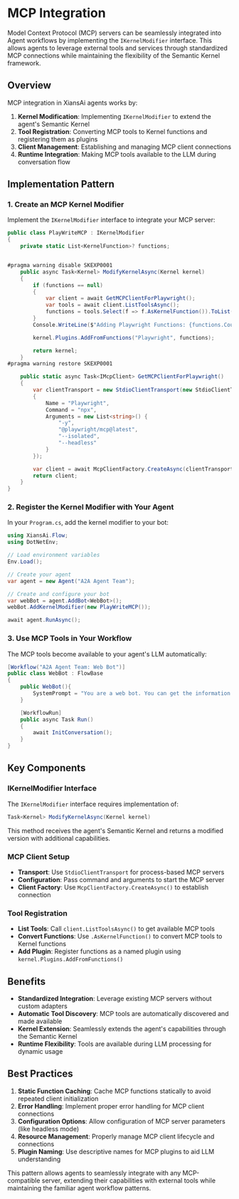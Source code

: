 # MCP Integration

Model Context Protocol (MCP) servers can be seamlessly integrated into Agent workflows by implementing the `IKernelModifier` interface. This allows agents to leverage external tools and services through standardized MCP connections while maintaining the flexibility of the Semantic Kernel framework.

## Overview

MCP integration in XiansAi agents works by:

1. **Kernel Modification**: Implementing `IKernelModifier` to extend the agent's Semantic Kernel
2. **Tool Registration**: Converting MCP tools to Kernel functions and registering them as plugins
3. **Client Management**: Establishing and managing MCP client connections
4. **Runtime Integration**: Making MCP tools available to the LLM during conversation flow

## Implementation Pattern

### 1. Create an MCP Kernel Modifier

Implement the `IKernelModifier` interface to integrate your MCP server:

```csharp
public class PlayWriteMCP : IKernelModifier
{
    private static List<KernelFunction>? functions;


#pragma warning disable SKEXP0001
    public async Task<Kernel> ModifyKernelAsync(Kernel kernel)
    {
        if (functions == null)
        {
            var client = await GetMCPClientForPlaywright();
            var tools = await client.ListToolsAsync();
            functions = tools.Select(f => f.AsKernelFunction()).ToList();
        }
        Console.WriteLine($"Adding Playwright Functions: {functions.Count}");

        kernel.Plugins.AddFromFunctions("Playwright", functions);

        return kernel;
    }
#pragma warning restore SKEXP0001

    public static async Task<IMcpClient> GetMCPClientForPlaywright()
    {
        var clientTransport = new StdioClientTransport(new StdioClientTransportOptions
        {
            Name = "Playwright",
            Command = "npx",
            Arguments = new List<string>() {
                "-y",
                "@playwright/mcp@latest",
                "--isolated",
                "--headless"
            }
        });

        var client = await McpClientFactory.CreateAsync(clientTransport);
        return client;
    }
}
```

### 2. Register the Kernel Modifier with Your Agent

In your `Program.cs`, add the kernel modifier to your bot:

```csharp
using XiansAi.Flow;
using DotNetEnv;

// Load environment variables
Env.Load();

// Create your agent
var agent = new Agent("A2A Agent Team");

// Create and configure your bot
var webBot = agent.AddBot<WebBot>();
webBot.AddKernelModifier(new PlayWriteMCP());

await agent.RunAsync();
```

### 3. Use MCP Tools in Your Workflow

The MCP tools become available to your agent's LLM automatically:

```csharp
[Workflow("A2A Agent Team: Web Bot")]
public class WebBot : FlowBase
{
    public WebBot(){
        SystemPrompt = "You are a web bot. You can get the information from the web.";
    }

    [WorkflowRun]
    public async Task Run()
    {
        await InitConversation();
    }
}
```

## Key Components

### IKernelModifier Interface

The `IKernelModifier` interface requires implementation of:

```csharp
Task<Kernel> ModifyKernelAsync(Kernel kernel)
```

This method receives the agent's Semantic Kernel and returns a modified version with additional capabilities.

### MCP Client Setup

- **Transport**: Use `StdioClientTransport` for process-based MCP servers
- **Configuration**: Pass command and arguments to start the MCP server
- **Client Factory**: Use `McpClientFactory.CreateAsync()` to establish connection

### Tool Registration

- **List Tools**: Call `client.ListToolsAsync()` to get available MCP tools
- **Convert Functions**: Use `.AsKernelFunction()` to convert MCP tools to Kernel functions
- **Add Plugin**: Register functions as a named plugin using `kernel.Plugins.AddFromFunctions()`

## Benefits

- **Standardized Integration**: Leverage existing MCP servers without custom adapters
- **Automatic Tool Discovery**: MCP tools are automatically discovered and made available
- **Kernel Extension**: Seamlessly extends the agent's capabilities through the Semantic Kernel
- **Runtime Flexibility**: Tools are available during LLM processing for dynamic usage

## Best Practices

1. **Static Function Caching**: Cache MCP functions statically to avoid repeated client initialization
2. **Error Handling**: Implement proper error handling for MCP client connections
3. **Configuration Options**: Allow configuration of MCP server parameters (like headless mode)
4. **Resource Management**: Properly manage MCP client lifecycle and connections
5. **Plugin Naming**: Use descriptive names for MCP plugins to aid LLM understanding

This pattern allows agents to seamlessly integrate with any MCP-compatible server, extending their capabilities with external tools while maintaining the familiar agent workflow patterns.

